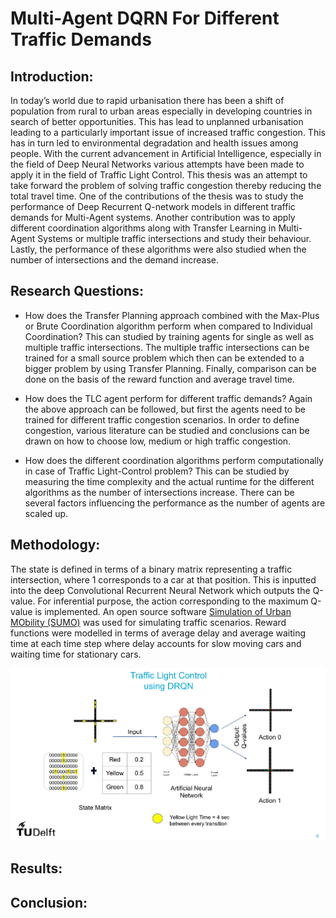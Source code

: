 # Multi-Agent DQRN For Different Traffic Demands

## Introduction:
In today’s world due to rapid urbanisation there has been a shift of population from rural to urban areas especially in developing countries in search of better opportunities. This has lead to unplanned urbanisation leading to a particularly important issue of increased traffic congestion. This has in turn led to environmental degradation and health issues among people. With the current advancement in Artificial Intelligence, especially in the field of Deep Neural Networks various attempts have been made to apply it in the field of Traffic Light Control. This thesis was an attempt to take forward the problem of solving traffic congestion thereby reducing the total travel time. One of the contributions of the thesis was to study the performance of Deep Recurrent Q-network models in different traffic demands for Multi-Agent systems. Another contribution was to apply different coordination algorithms along with Transfer Learning in Multi-Agent Systems or multiple traffic intersections and study their behaviour. Lastly, the performance of these algorithms were also studied when the number of intersections and the demand increase.

## Research Questions:

* How does the Transfer Planning approach combined with the Max-Plus or Brute Coordination algorithm perform when compared to Individual Coordination?
This can studied by training agents for single as well as multiple traffic intersections. The multiple traffic intersections can be trained for a small source problem which then can be extended to a bigger problem by using Transfer Planning. Finally, comparison can be done on the basis of the
reward function and average travel time.

* How does the TLC agent perform for different traffic demands?
Again the above approach can be followed, but first the agents need to be trained for different traffic congestion scenarios. In order to define congestion, various literature can be studied and conclusions can be drawn on how to choose low, medium or high traffic congestion.

* How does the different coordination algorithms perform computationally in case of Traffic Light-Control problem?
This can be studied by measuring the time complexity and the actual runtime for the different algorithms as the number of intersections increase. There can be several factors influencing the performance as the number of agents are scaled up.

## Methodology:
The state is defined in terms of a binary matrix representing a traffic intersection, where 1 corresponds to a car at that position. This is inputted into the deep Convolutional Recurrent Neural Network which outputs the Q-value. For inferential purpose, the action corresponding to the maximum Q-value is implemented. 
An open source software [Simulation of Urban MObility (SUMO)](https://www.eclipse.org/sumo/) was used for simulating traffic scenarios. 
Reward functions were modelled in terms of average delay and average waiting time at each time step where delay accounts for slow moving cars and waiting time for stationary cars.

![Methodology](https://github.com/azlaanmsamad/MultiAgentDQRNForDifferentTrafficDemands/blob/main/presentation/methodology.png)
## Results:

## Conclusion:
